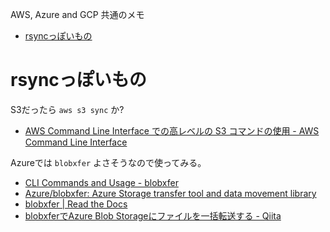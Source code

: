 AWS, Azure and GCP
共通のメモ

- [rsyncっぽいもの](#rsyncっぽいもの)

# rsyncっぽいもの

S3だったら `aws s3 sync` か?

* [AWS Command Line Interface での高レベルの S3 コマンドの使用 - AWS Command Line Interface](https://docs.aws.amazon.com/ja_jp/cli/latest/userguide/using-s3-commands.html)


Azureでは `blobxfer` よさそうなので使ってみる。

* [CLI Commands and Usage - blobxfer](https://blobxfer.readthedocs.io/en/latest/10-cli-usage/)
* [Azure/blobxfer: Azure Storage transfer tool and data movement library](https://github.com/Azure/blobxfer)
* [blobxfer | Read the Docs](https://readthedocs.org/projects/blobxfer/)
* [blobxferでAzure Blob Storageにファイルを一括転送する - Qiita](https://qiita.com/takebayashi/items/5554dab2e0c1728c1f0d)
